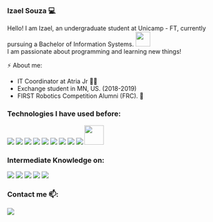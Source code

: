 ### Izael Souza :computer:
Hello! I am Izael, an undergraduate student at Unicamp - FT, currently pursuing a Bachelor of Information Systems. <img src="https://github.com/TheDudeThatCode/TheDudeThatCode/blob/master/Assets/Developer.gif" width="34px"><br>
I am passionate about programming and learning new things!

⚡ About me:
 - IT Coordinator at Atria Jr :purple_heart::bat:
 - Exchange student in MN, US. (2018-2019)
 - FIRST Robotics Competition Alumni (FRC). :robot: <br>

### Technologies I have used before:
<p align="left">
 <img src="https://img.icons8.com/color/45/000000/python.png"/>
 <img src="https://img.icons8.com/color/45/000000/java-coffee-cup-logo.png"/>
 <img src="https://img.icons8.com/color/45/000000/c-programming.png"/>
 <img src="https://img.icons8.com/color/45/000000/c-plus-plus-logo.png"/>
 <img src="https://img.icons8.com/color/45/000000/flutter.png"/>
 <img src="https://img.icons8.com/color/45/000000/html-5--v1.png"/>
 <img src="https://img.icons8.com/color/45/000000/css3.png"/>
 <img src="https://img.icons8.com/color/45/000000/javascript.png"/>
 <img src="https://img.icons8.com/color/45/000000/git.png"/>
 <img src="https://symbols.getvecta.com/stencil_85/53_julia-language-icon.d9f53761e1.svg", height=45px, width=45px/>
</p>

### Intermediate Knowledge on:
<p align="left">
 <img src="https://img.icons8.com/color/45/000000/python.png"/>
 <img src="https://img.icons8.com/color/45/000000/java-coffee-cup-logo.png"/>
 <img src="https://img.icons8.com/color/45/000000/c-programming.png"/>
 <img src="https://img.icons8.com/color/45/000000/c-plus-plus-logo.png"/>
 <img src="https://img.icons8.com/color/45/000000/git.png"/>
</p>

### Contact me 📫:
[<img src="https://img.icons8.com/color/45/000000/linkedin.png"/>][linkedin]

[linkedin]: https://www.linkedin.com/in/izaelsouza/
<!--
**izzy-el/izzy-el** is a ✨ _special_ ✨ repository because its `README.md` (this file) appears on your GitHub profile.

Here are some ideas to get you started:

- 🔭 I’m currently working on ...
- 🌱 I’m currently learning ...
- 👯 I’m looking to collaborate on ...
- 🤔 I’m looking for help with ...
- 💬 Ask me about ...
- 📫 How to reach me: ...
- 😄 Pronouns: ...
- ⚡ Fun fact: ...
-->
